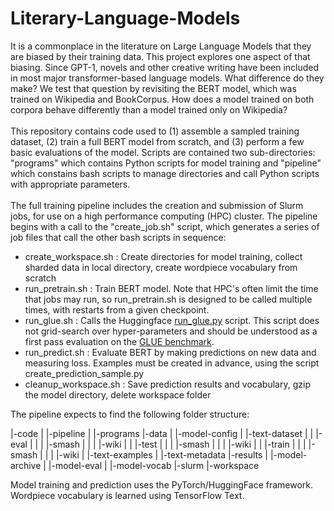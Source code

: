 # Literary-Language-Models
It is a commonplace in the literature on Large Language Models that they are biased by their training data. This project explores one aspect of that biasing. Since GPT-1, novels and other creative writing have been included in most major transformer-based language models. What difference do they make? We test that question by revisiting the BERT model, which was trained on Wikipedia and BookCorpus. How does a model trained on both corpora behave differently than a model trained only on Wikipedia?<br><br>
This repository contains code used to (1) assemble a sampled training dataset, (2) train a full BERT model from scratch, and (3) perform a few basic evaluations of the model. Scripts are contained two sub-directories: "programs" which contains Python scripts for model training and "pipeline" which constains bash scripts to manage directories and call Python scripts with appropriate parameters.<br><br>
The full training pipeline includes the creation and submission of Slurm jobs, for use on a high performance computing (HPC) cluster. The pipeline begins with a call to the "create_job.sh" script, which generates a series of job files that call the other bash scripts in sequence:
* create_workspace.sh : Create directories for model training, collect sharded data in local directory, create wordpiece vocabulary from scratch
* run_pretrain.sh : Train BERT model. Note that HPC's often limit the time that jobs may run, so run_pretrain.sh is designed to be called multiple times, with restarts from a given checkpoint.
* run_glue.sh : Calls the Huggingface [run_glue.py](https://github.com/huggingface/transformers/blob/main/examples/pytorch/text-classification/run_glue.py) script. This script does not grid-search over hyper-parameters and should be understood as a first pass evaluation on the [GLUE benchmark](https://gluebenchmark.com).
* run_predict.sh : Evaluate BERT by making predictions on new data and measuring loss. Examples must be created in advance, using the script create_prediction_sample.py
* cleanup_workspace.sh : Save prediction results and vocabulary, gzip the model directory, delete workspace folder

The pipeline expects to find the following folder structure:

 |-code
 | |-pipeline
 | |-programs
 |-data
 | |-model-config
 | |-text-dataset
 | | |-eval
 | | | |-smash
 | | | |-wiki
 | | |-test
 | | | |-smash
 | | | |-wiki
 | | |-train
 | | | |-smash
 | | | |-wiki
 | |-text-examples
 | |-text-metadata
 |-results
 | |-model-archive
 | |-model-eval
 | |-model-vocab
 |-slurm
 |-workspace


Model training and prediction uses the PyTorch/HuggingFace framework. Wordpiece vocabulary is learned using TensorFlow Text.